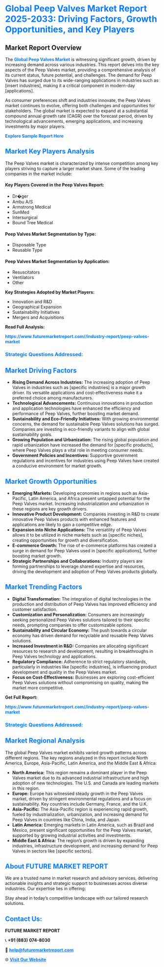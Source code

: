 <h1 style="color: #007BFF;">Global Peep Valves Market Report 2025-2033: Driving Factors, Growth Opportunities, and Key Players</h1>

<section id="overview">
<h2>Market Report Overview</h2>
<p>The <a href="https://www.futuremarketreport.com//industry-report/peep-valves-market" style="color: #007BFF; text-decoration: none;"><strong>Global Peep Valves Market</strong></a> is witnessing significant growth, driven by increasing demand across various industries. This report delves into the key aspects of the Peep Valves market, providing a comprehensive analysis of its current status, future potential, and challenges. The demand for Peep Valves has surged due to its wide-ranging applications in industries such as [insert industries], making it a critical component in modern-day [applications].</p>
<p>As consumer preferences shift and industries innovate, the Peep Valves market continues to evolve, offering both challenges and opportunities for stakeholders. The global market is expected to expand at a substantial compound annual growth rate (CAGR) over the forecast period, driven by technological advancements, emerging applications, and increasing investments by major players.</p>
</section>

<section id="overview">
<p><a href="https://www.futuremarketreport.com//request-sample/reportId=46312" style="color: #007BFF; text-decoration: none;"><strong>Explore Sample Report Here</strong></a></p>
</section>

<section id="key-players">
<h2 style="color: #007BFF;">Market Key Players Analysis</h2>
<p>The Peep Valves market is characterized by intense competition among key players striving to capture a larger market share. Some of the leading companies in the market include:</p>
<h4>Key Players Covered in the Peep Valves Report:</h4>
<ul><li>Dr�ger</li><li>Ambu A/S</li><li>Armstrong Medical</li><li>SunMed</li><li>Intersurgical</li><li>Bound Tree Medical</li></ul>
<h4>Peep Valves Market Segmentation by Type:</h4>
<ul><li>Disposable Type</li><li>Reusable Type</li></ul>

<h4>Peep Valves Market Segmentation by Application:</h4>
<ul><li>Resuscitators</li><li>Ventilators</li><li>Other</li></ul>
<p><strong>Key Strategies Adopted by Market Players:</strong></p>
<ul>
<li>Innovation and R&D</li>
<li>Geographical Expansion</li>
<li>Sustainability Initiatives</li>
<li>Mergers and Acquisitions</li>
</ul>
</section>

<section>
<p><strong>Read Full Analysis: </strong></p><a href="https://www.futuremarketreport.com//industry-report/peep-valves-market" style="color: #007BFF; text-decoration: none;"><strong>https://www.futuremarketreport.com//industry-report/peep-valves-market</strong></a>
<h3 style="color: #007BFF;">Strategic Questions Addressed:</h3>
</section>

<section id="driving-factors">
<h2 style="color: #007BFF;">Market Driving Factors</h2>
<ul>
<li><strong>Rising Demand Across Industries:</strong> The increasing adoption of Peep Valves in industries such as [specific industries] is a major growth driver. Its versatile applications and cost-effectiveness make it a preferred choice among manufacturers.</li>
<li><strong>Technological Advancements:</strong> Continuous innovations in production and application technologies have enhanced the efficiency and performance of Peep Valves, further boosting market demand.</li>
<li><strong>Sustainability and Eco-Friendly Initiatives:</strong> With growing environmental concerns, the demand for sustainable Peep Valves solutions has surged. Companies are investing in eco-friendly variants to align with global sustainability goals.</li>
<li><strong>Growing Population and Urbanization:</strong> The rising global population and rapid urbanization have increased the demand for [specific products], where Peep Valves plays a vital role in meeting consumer needs.</li>
<li><strong>Government Policies and Incentives:</strong> Supportive government regulations and incentives for industries using Peep Valves have created a conducive environment for market growth.</li>
</ul>
</section>

<section id="growth-opportunities">
<h2 style="color: #007BFF;">Market Growth Opportunities</h2>
<ul>
<li><strong>Emerging Markets:</strong> Developing economies in regions such as Asia-Pacific, Latin America, and Africa present untapped potential for the Peep Valves market. Increasing industrialization and urbanization in these regions are key growth drivers.</li>
<li><strong>Innovative Product Development:</strong> Companies investing in R&D to create innovative Peep Valves products with enhanced features and applications are likely to gain a competitive edge.</li>
<li><strong>Expansion into Niche Applications:</strong> The versatility of Peep Valves allows it to be utilized in niche markets such as [specific niches], creating opportunities for growth and diversification.</li>
<li><strong>E-commerce Growth:</strong> The rise of e-commerce platforms has created a surge in demand for Peep Valves used in [specific applications], further boosting market growth.</li>
<li><strong>Strategic Partnerships and Collaborations:</strong> Industry players are forming partnerships to leverage shared expertise and resources, driving the development and adoption of Peep Valves products globally.</li>
</ul>
</section>

<section id="trending-factors">
<h2 style="color: #007BFF;">Market Trending Factors</h2>
<ul>
<li><strong>Digital Transformation:</strong> The integration of digital technologies in the production and distribution of Peep Valves has improved efficiency and customer satisfaction.</li>
<li><strong>Customization and Personalization:</strong> Consumers are increasingly seeking personalized Peep Valves solutions tailored to their specific needs, prompting companies to offer customizable options.</li>
<li><strong>Sustainability and Circular Economy:</strong> The push towards a circular economy has driven demand for recyclable and reusable Peep Valves solutions.</li>
<li><strong>Increased Investment in R&D:</strong> Companies are allocating significant resources to research and development, resulting in breakthroughs in Peep Valves technology and applications.</li>
<li><strong>Regulatory Compliance:</strong> Adherence to strict regulatory standards, particularly in industries like [specific industries], is influencing product development and quality in the Peep Valves market.</li>
<li><strong>Focus on Cost-Effectiveness:</strong> Businesses are exploring cost-efficient Peep Valves solutions without compromising on quality, making the market more competitive.</li>
</ul>
</section>

<section>
<p><strong>Get Full Report: </strong></p><a href="https://www.futuremarketreport.com//industry-report/peep-valves-market" style="color: #007BFF; text-decoration: none;"><strong>https://www.futuremarketreport.com//industry-report/peep-valves-market</strong></a>
<h3 style="color: #007BFF;">Strategic Questions Addressed:</h3>
</section>


<section id="regional-analysis">
<h2 style="color: #007BFF;">Market Regional Analysis</h2>
<p>The global Peep Valves market exhibits varied growth patterns across different regions. The key regions analyzed in this report include North America, Europe, Asia-Pacific, Latin America, and the Middle East & Africa:</p>
<ul>
<li><strong>North America:</strong> This region remains a dominant player in the Peep Valves market due to its advanced industrial infrastructure and high adoption of new technologies. The U.S. and Canada are leading markets in this region.</li>
<li><strong>Europe:</strong> Europe has witnessed steady growth in the Peep Valves market, driven by stringent environmental regulations and a focus on sustainability. Key countries include Germany, France, and the U.K.</li>
<li><strong>Asia-Pacific:</strong> The Asia-Pacific region is experiencing rapid growth, fueled by industrialization, urbanization, and increasing demand for Peep Valves in countries like China, India, and Japan.</li>
<li><strong>Latin America:</strong> Emerging markets in Latin America, such as Brazil and Mexico, present significant opportunities for the Peep Valves market, supported by growing industrial activities and investments.</li>
<li><strong>Middle East & Africa:</strong> The region’s growth is driven by expanding industries, infrastructure development, and increasing demand for Peep Valves in sectors like [specific sectors].</li>
</ul>
</section>

<footer>
<h2 style="color: #007BFF;">About FUTURE MARKET REPORT</h2>
<p>We are a trusted name in market research and advisory services, delivering actionable insights and strategic support to businesses across diverse industries. Our expertise lies in offering:</p>

<p>Stay ahead in today’s competitive landscape with our tailored research solutions.</p>

<h2 style="color: #007BFF;">Contact Us:</h2>
<p><strong>FUTURE MARKET REPORT</strong></p>
<p>📞 <strong>+91 (883) 074-8030</strong></p>
<p>📧 <strong><a href="mailto:help@futuremarketreport.com" style="color: #007BFF;">help@futuremarketreport.com</a></strong></p>
<p>🌐 <strong><a href="https://www.futuremarketreport.com/" style="color: #007BFF;">Visit Our Website</a></strong></p>
</footer>